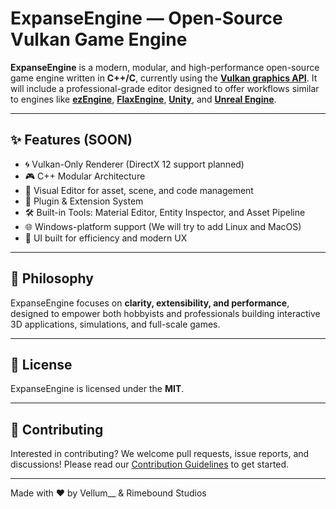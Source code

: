 ﻿# ExpanseEngine — Open-Source Vulkan Game Engine

**ExpanseEngine** is a modern, modular, and high-performance open-source game engine written in **C++/C**, currently using the **[Vulkan graphics API](https://www.vulkan.org/)**. It will include a professional-grade editor designed to offer workflows similar to engines like **[ezEngine](https://github.com/ezEngine/ezEngine)**, **[FlaxEngine](https://github.com/FlaxEngine/FlaxEngine)**, **[Unity](https://unity.com/)**, and **[Unreal Engine](https://www.unrealengine.com/)**.

---

## ✨ Features (SOON)

- 🌀 Vulkan-Only Renderer (DirectX 12 support planned)
- 🎮 C++ Modular Architecture
- 🧱 Visual Editor for asset, scene, and code management
- 🔌 Plugin & Extension System
- 🛠️ Built-in Tools: Material Editor, Entity Inspector, and Asset Pipeline
- 🌐 Windows-platform support (We will try to add Linux and MacOS)
- 📐 UI built for efficiency and modern UX

---

## 📖 Philosophy

ExpanseEngine focuses on **clarity, extensibility, and performance**, designed to empower both hobbyists and professionals building interactive 3D applications, simulations, and full-scale games.

---

## 🧾 License

ExpanseEngine is licensed under the **MIT**.

---

## 🤝 Contributing

Interested in contributing? We welcome pull requests, issue reports, and discussions! Please read our [Contribution Guidelines](CONTRIBUTING.md) to get started.

---

Made with ❤️ by Vellum__ & Rimebound Studios
